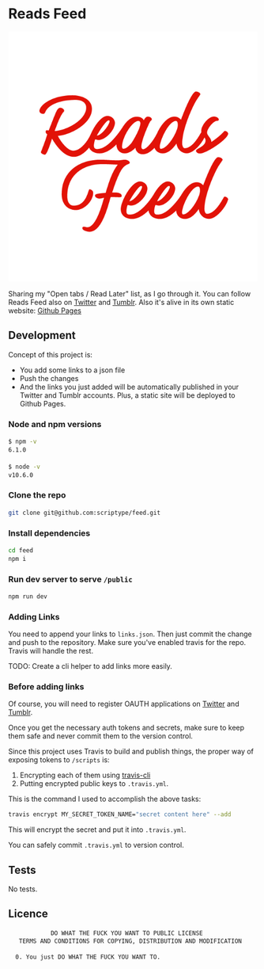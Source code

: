 # Reads Feed

![Logo](logo.png)

Sharing my "Open tabs / Read Later" list, as I go through it. You can follow
Reads Feed also on [Twitter](https://twitter.com/reads_feed) and
[Tumblr](https://readsfeed.tumblr.com). Also it's alive in its own static website:
[Github Pages](https://scriptype.github.io/feed)

## Development

Concept of this project is:

 - You add some links to a json file
 - Push the changes
 - And the links you just added will be automatically published in your Twitter
   and Tumblr accounts. Plus, a static site will be deployed to Github Pages.

### Node and npm versions

```sh
$ npm -v
6.1.0

$ node -v
v10.6.0
```

### Clone the repo
```sh
git clone git@github.com:scriptype/feed.git
```

### Install dependencies
```sh
cd feed
npm i
```

### Run dev server to serve `/public`
```sh
npm run dev
```

### Adding Links

You need to append your links to `links.json`. Then just commit the change and
push to the repository. Make sure you've enabled travis for the repo. Travis
will handle the rest.

TODO: Create a cli helper to add links more easily.

### Before adding links

Of course, you will need to register OAUTH applications on
[Twitter](https://developer.twitter.com/en/docs/basics/getting-started#get-started-app)
and [Tumblr](https://www.tumblr.com/docs/en/api/v2).

Once you get the necessary auth tokens and secrets, make sure to keep them safe
and never commit them to the version control.

Since this project uses Travis to build and publish things, the proper way of
exposing tokens to `/scripts` is:

 1) Encrypting each of them using [travis-cli](https://docs.travis-ci.com/user/encryption-keys/)
 2) Putting encrypted public keys to `.travis.yml`.

This is the command I used to accomplish the above tasks:

```sh
travis encrypt MY_SECRET_TOKEN_NAME="secret content here" --add
```

This will encrypt the secret and put it into `.travis.yml`.

You can safely commit `.travis.yml` to version control.

## Tests

No tests.

## Licence

```
            DO WHAT THE FUCK YOU WANT TO PUBLIC LICENSE
   TERMS AND CONDITIONS FOR COPYING, DISTRIBUTION AND MODIFICATION

  0. You just DO WHAT THE FUCK YOU WANT TO.
```
